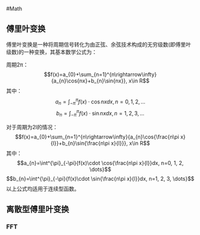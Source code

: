 #Math

## 傅里叶变换

傅里叶变换是一种将周期信号转化为由正弦、余弦技术构成的无穷级数(即傅里叶级数)的一种变换，其基本数学公式为：

周期2π：
$$f(x)=a_{0}+\sum_{n=1}^{n\rightarrow\infty}{a_{n}\cos{nx}+b_{n}\sin{nx}}, x\in R$$
其中：
$$a_{n}=\int^{\pi}_{-\pi}{f(x)\cdot \cos{nx}dx, n=0, 1, 2, \dots}$$
$$b_{n}=\int^{\pi}_{-\pi}{f(x)\cdot \sin{nx}dx, n=1, 2, 3, \dots}$$

对于周期为2l的情况：
$$f(x)=a_{0}+\sum_{n=1}^{n\rightarrow\infty}{a_{n}\cos{\frac{n\pi x}{l}}+b_{n}\sin{\frac{n\pi x}{l}}}, x\in R$$
其中：
$$a_{n}=\int^{\pi}_{-\pi}{f(x)\cdot \cos{\frac{n\pi x}{l}}dx, n=0, 1, 2, \dots}$$
$$b_{n}=\int^{\pi}_{-\pi}{f(x)\cdot \sin{\frac{n\pi x}{l}}dx, n=1, 2, 3, \dots}$$
以上公式均适用于连续型函数。


## 离散型傅里叶变换


### FFT